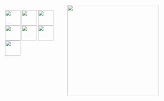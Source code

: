 <div align="center"></div>
  
<img src = "chainsaw.gif" width = "300px" align = "right">

<div style="display: inline_block"><br>
  
  <img align="center" height="50" width="50" img src="https://cdn.jsdelivr.net/gh/devicons/devicon/icons/java/java-original.svg" />
  <img align="center" height="50" width="50" img src="https://cdn.jsdelivr.net/gh/devicons/devicon/icons/python/python-original.svg" />
  <img align="center" height="50" width="50" img src="https://cdn.jsdelivr.net/gh/devicons/devicon/icons/html5/html5-original.svg" />
  <img align="center" height="50" wdth="50" img src="https://cdn.jsdelivr.net/gh/devicons/devicon/icons/css3/css3-original.svg" />
  <img align="center" height="50" wdth="50" img src="https://cdn.jsdelivr.net/gh/devicons/devicon/icons/arduino/arduino-original.svg" />
  <img align="center" height="50" wdth="50" img src="https://cdn.jsdelivr.net/gh/devicons/devicon/icons/vscode/vscode-original.svg" />
  <img align="center" height="50" wth="50" img src="https://cdn.jsdelivr.net/gh/devicons/devicon/icons/github/github-original.svg" />
  
 </div>
